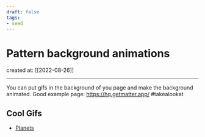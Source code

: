 ```yaml
---
draft: false
tags: 
- seed
---
```


# Pattern background animations

created at: [[2022-08-26]]

---

You can put gifs in the background of you page and make the background animated.
Good example page: https://hq.getmatter.app/ #takealookat

## Cool Gifs

- [Planets](https://i.pinimg.com/originals/fc/e9/7e/fce97eba95fd3de922940e31f8ab8982.gif)
